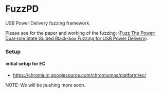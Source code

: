 # FuzzPD #

USB Power Delivery fuzzing framework.

Please see for the paper and working of the fuzzing:
([Fuzz The Power: Dual-role State Guided Black-box Fuzzing for USB Power Delivery](https://github.com/purseclab/fuzzpd/blob/main/paper/fuzzpd.pdf)).

### Setup

#### initial setup for EC
* https://chromium.googlesource.com/chromiumos/platform/ec/


NOTE: We will be pushing more soon. 

